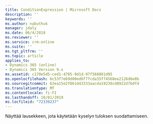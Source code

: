 ```yaml
---
title: ConditionExpression | Microsoft Docs
description: ''
keywords: ''
ms.author: nabuthuk
manager: jdaly
ms.date: 06/4/2018
ms.reviewer: ''
ms.service: crm-online
ms.suite: ''
ms.tgt_pltfrm: ''
ms.topic: article
applies_to:
- Dynamics 365 (online)
- Dynamics 365 Version 9.x
ms.assetid: c170e5d5-ced1-4785-9d1d-97f568881d95
ms.openlocfilehash: 6c53f7e69d80ed6f7fcda35f74568ee2126d6e8b
ms.sourcegitcommit: 63ea15e2f861d43333aacda19230cd8922d7bdfd
ms.translationtype: MT
ms.contentlocale: fi-FI
ms.lasthandoff: 10/01/2019
ms.locfileid: "72339237"
---
```

Näyttää lausekkeen, jota käytetään kyselyn tuloksen suodattamiseen.
